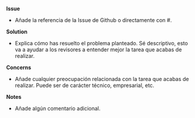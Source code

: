 **Issue**
- Añade la referencia de la Issue de Github o directamente con #.

**Solution**
- Explica cómo has resuelto el problema planteado. Sé descriptivo, esto va a ayudar a los revisores a entender mejor la tarea que acabas de realizar.

**Concerns**
- Añade cualquier preocupación relacionada con la tarea que acabas de realizar. Puede ser de carácter técnico, empresarial, etc.

**Notes**
- Añade algún comentario adicional.
